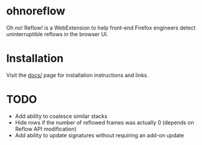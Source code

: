 # ohnoreflow
Oh no! Reflow! is a WebExtension to help front-end Firefox engineers detect uninterruptible reflows in the browser UI.

# Installation

Visit the [docs/](https://mikeconley.github.io/ohnoreflow/) page for installation instructions and links.

# TODO
* Add ability to coalesce similar stacks
* Hide rows if the number of reflowed frames was actually 0 (depends on Reflow API modification)
* Add ability to update signatures without requiring an add-on update
